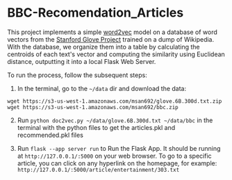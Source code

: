 # BBC-Recomendation_Articles

This project implements a simple [word2vec](https://arxiv.org/pdf/1301.3781.pdf) model on a database of word vectors from the [Stanford Glove Project](https://nlp.stanford.edu/projects/glove/) trained on a dump of Wikipedia. With the database, we organize them into a table by calculating the centroids of each text's vector and computing the similarity using Euclidean distance, outputting it into a local Flask Web Server.

To run the process, follow the subsequent steps:

1. In the terminal, go to the `~/data` dir and download the data:
```
wget https://s3-us-west-1.amazonaws.com/msan692/glove.6B.300d.txt.zip
wget https://s3-us-west-1.amazonaws.com/msan692/bbc.zip
```

2. Run `python doc2vec.py ~/data/glove.6B.300d.txt ~/data/bbc` in the terminal with the python files to get the articles.pkl and recommended.pkl files

3. Run `flask --app server run` to Run the Flask App. It should be running at `http://127.0.0.1/:5000` on your web browser. To go to a specific article, you can click on any hyperlink on the homepage, for example: `http://127.0.0.1/:5000/article/entertainment/303.txt`
